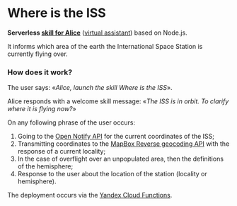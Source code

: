 # Where is the ISS

**Serverless [skill for Alice](https://dialogs.yandex.com/store/skills/3b4d3762-gde-mks)** ([virtual assistant](<https://en.wikipedia.org/wiki/Alice_(virtual_assistant)>)) based on Node.js.

It informs which area of the earth the International Space Station is currently flying over.

### How does it work?

The user says: «_Alice, launch the skill Where is the ISS_».

Alice responds with a welcome skill message: «_The ISS is in orbit. To clarify where it is flying now?_»

On any following phrase of the user occurs:

1. Going to the [Open Notify API](http://open-notify.org/Open-Notify-API/ISS-Location-Now/) for the current coordinates of the ISS;
2. Transmitting coordinates to the [MapBox Reverse geocoding API](https://docs.mapbox.com/api/search/geocoding/#reverse-geocoding) with the response of a current locality;
3. In the case of overflight over an unpopulated area, then the definitions of the hemisphere;
4. Response to the user about the location of the station (locality or hemisphere).

The deployment occurs via the [Yandex Cloud Functions](https://cloud.yandex.com/en/services/functions).
